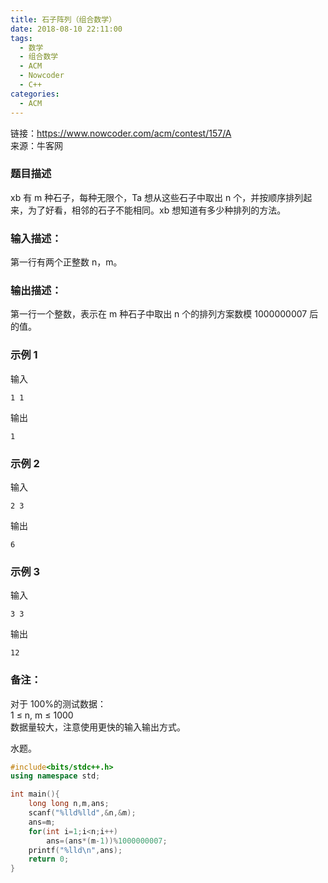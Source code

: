 ```yaml
---
title: 石子阵列（组合数学）
date: 2018-08-10 22:11:00
tags:
  - 数学
  - 组合数学
  - ACM
  - Nowcoder
  - C++
categories:
  - ACM
---
```


链接：https://www.nowcoder.com/acm/contest/157/A  
来源：牛客网

### 题目描述

xb 有 m 种石子，每种无限个，Ta 想从这些石子中取出 n 个，并按顺序排列起来，为了好看，相邻的石子不能相同。xb 想知道有多少种排列的方法。

### 输入描述：

第一行有两个正整数 n，m。

### 输出描述：

第一行一个整数，表示在 m 种石子中取出 n 个的排列方案数模 1000000007 后的值。

### 示例 1

输入

    1 1

输出

    1

### 示例 2

输入

    2 3

输出

    6

### 示例 3

输入

    3 3

输出

    12

### 备注：

对于 100%的测试数据：  
1 ≤ n, m ≤ 1000  
数据量较大，注意使用更快的输入输出方式。

水题。

```cpp
#include<bits/stdc++.h>
using namespace std;

int main(){
    long long n,m,ans;
    scanf("%lld%lld",&n,&m);
    ans=m;
    for(int i=1;i<n;i++)
        ans=(ans*(m-1))%1000000007;
    printf("%lld\n",ans);
	return 0;
}

```
